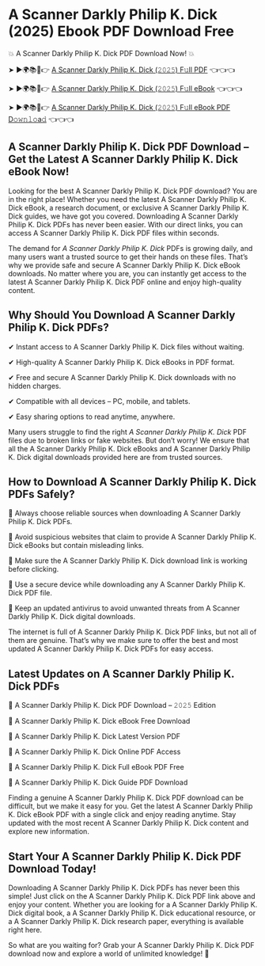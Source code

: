 # A Scanner Darkly Philip K. Dick (2025) Ebook PDF Download Free

💥 A Scanner Darkly Philip K. Dick PDF Download Now! 💥

➤ ►🌍📚📱👉 [A Scanner Darkly Philip K. Dick (𝟸𝟶𝟸𝟻) F𝚞ll PDF](https://getpdf.xyz/a-scanner-darkly-philip-k.-dick) 👈👈👈


➤ ►🌍📚📱👉 [A Scanner Darkly Philip K. Dick (𝟸𝟶𝟸𝟻) F𝚞ll eBook](https://getpdf.xyz/a-scanner-darkly-philip-k.-dick) 👈👈👈


➤ ►🌍📚📱👉 [A Scanner Darkly Philip K. Dick (𝟸𝟶𝟸𝟻) F𝚞ll eBook PDF D𝚘𝚠𝚗𝚕𝚘a𝚍](https://getpdf.xyz/a-scanner-darkly-philip-k.-dick) 👈👈👈


## A Scanner Darkly Philip K. Dick PDF Download – Get the Latest A Scanner Darkly Philip K. Dick eBook Now!

Looking for the best A Scanner Darkly Philip K. Dick PDF download? You are in the right place! Whether you need the latest A Scanner Darkly Philip K. Dick eBook, a research document, or exclusive A Scanner Darkly Philip K. Dick guides, we have got you covered. Downloading A Scanner Darkly Philip K. Dick PDFs has never been easier. With our direct links, you can access A Scanner Darkly Philip K. Dick PDF files within seconds.

The demand for *A Scanner Darkly Philip K. Dick* PDFs is growing daily, and many users want a trusted source to get their hands on these files. That’s why we provide safe and secure A Scanner Darkly Philip K. Dick eBook downloads. No matter where you are, you can instantly get access to the latest A Scanner Darkly Philip K. Dick PDF online and enjoy high-quality content.

## Why Should You Download A Scanner Darkly Philip K. Dick PDFs?

✔ Instant access to A Scanner Darkly Philip K. Dick files without waiting.

✔ High-quality A Scanner Darkly Philip K. Dick eBooks in PDF format.

✔ Free and secure A Scanner Darkly Philip K. Dick downloads with no hidden charges.

✔ Compatible with all devices – PC, mobile, and tablets.

✔ Easy sharing options to read anytime, anywhere.

Many users struggle to find the right *A Scanner Darkly Philip K. Dick* PDF files due to broken links or fake websites. But don’t worry! We ensure that all the A Scanner Darkly Philip K. Dick eBooks and A Scanner Darkly Philip K. Dick digital downloads provided here are from trusted sources.

## How to Download A Scanner Darkly Philip K. Dick PDFs Safely?

📌 Always choose reliable sources when downloading A Scanner Darkly Philip K. Dick PDFs.

📌 Avoid suspicious websites that claim to provide A Scanner Darkly Philip K. Dick eBooks but contain misleading links.

📌 Make sure the A Scanner Darkly Philip K. Dick download link is working before clicking.

📌 Use a secure device while downloading any A Scanner Darkly Philip K. Dick PDF file.

📌 Keep an updated antivirus to avoid unwanted threats from A Scanner Darkly Philip K. Dick digital downloads.

The internet is full of A Scanner Darkly Philip K. Dick PDF links, but not all of them are genuine. That’s why we make sure to offer the best and most updated A Scanner Darkly Philip K. Dick PDFs for easy access.

## Latest Updates on A Scanner Darkly Philip K. Dick PDFs

🔹 A Scanner Darkly Philip K. Dick PDF Download – 𝟸𝟶𝟸𝟻 Edition

🔹 A Scanner Darkly Philip K. Dick eBook Free Download

🔹 A Scanner Darkly Philip K. Dick Latest Version PDF

🔹 A Scanner Darkly Philip K. Dick Online PDF Access

🔹 A Scanner Darkly Philip K. Dick Full eBook PDF Free

🔹 A Scanner Darkly Philip K. Dick Guide PDF Download

Finding a genuine A Scanner Darkly Philip K. Dick PDF download can be difficult, but we make it easy for you. Get the latest A Scanner Darkly Philip K. Dick eBook PDF with a single click and enjoy reading anytime. Stay updated with the most recent A Scanner Darkly Philip K. Dick content and explore new information.

## Start Your A Scanner Darkly Philip K. Dick PDF Download Today!

Downloading A Scanner Darkly Philip K. Dick PDFs has never been this simple! Just click on the A Scanner Darkly Philip K. Dick PDF link above and enjoy your content. Whether you are looking for a A Scanner Darkly Philip K. Dick digital book, a A Scanner Darkly Philip K. Dick educational resource, or a A Scanner Darkly Philip K. Dick research paper, everything is available right here.

So what are you waiting for? Grab your A Scanner Darkly Philip K. Dick PDF download now and explore a world of unlimited knowledge! 🚀